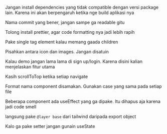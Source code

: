 Jangan install dependencies yang tidak compatible dengan versi package lain. Karena ini akan berpengaruh ketika nge build aplikasi nya

Nama commit yang bener, jangan sampe ga readable gitu

Tolong install prettier, agar code formatting nya jadi lebih rapih

Pake single tag element kalau memang gaada children

Pisahkan antara icon dan images. Jangan disatuin

Kalau demo jangan lama lama di sign up/login. Karena disini kalian menjelaskan fitur utama

Kasih scrollToTop ketika setiap navigate

Format nama component disamakan. Gunakan case yang sama pada setiap file

Beberapa component ada useEffect yang ga dipake. Itu dihapus aja karena jadi code smell

langsung pake `@layer base` dari tailwind daripada export object

Kalo ga pake setter jangan gunain useState
